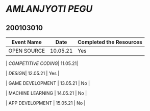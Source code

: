 #  _AMLANJYOTI PEGU_

## 200103010

| Event Name | Date | Completed the Resources |
|---- | --- | --- |
| OPEN SOURCE | 10.05.21| Yes |

| _COMPETITIVE CODING_| 11.05.21|

| _DESIGN_| 12.05.21 | Yes |

| GAME DEVELOPMENT | 13.05.21 | No |

| MACHINE LEARNING | 14.05.21 | No |

| APP DEVELOPMENT | 15.05.21 | No |



